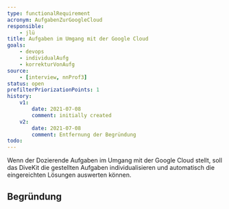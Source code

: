 ```yaml
---
type: functionalRequirement
acronym: AufgabenZurGoogleCloud
responsible: 
    - jlü
title: Aufgaben im Umgang mit der Google Cloud
goals: 
    - devops
    - individualAufg
    - korrekturVonAufg
source:
    - [interview, nnProf3]
status: open
prefilterPriorizationPoints: 1
history:
    v1:
        date: 2021-07-08
        comment: initially created
    v2:
        date: 2021-07-08
        comment: Entfernung der Begründung
todo: 
---
```


Wenn der Dozierende Aufgaben im Umgang mit der Google Cloud stellt, soll das DiveKit die gestellten Aufgaben
individualisieren und automatisch die eingereichten Lösungen auswerten können.


## Begründung

